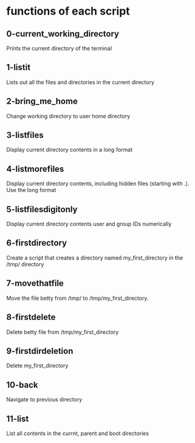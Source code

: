 # functions of each script
## 0-current_working_directory
Prints the current directory of the terminal

## 1-listit
Lists out all the files and directories in the current directory

## 2-bring_me_home
Change working directory to user home directory

## 3-listfiles
Display current directory contents in a long format

## 4-listmorefiles
Display current directory contents, including hidden files (starting with .). Use the long format

## 5-listfilesdigitonly
Display current directory contents user and group IDs numerically

## 6-firstdirectory
Create a script that creates a directory named my_first_directory in the /tmp/ directory

## 7-movethatfile
Move the file betty from /tmp/ to /tmp/my_first_directory.

## 8-firstdelete
Delete betty file from /tmp/my_first_directory

## 9-firstdirdeletion
Delete my_first_directory

## 10-back
Navigate to previous directory

## 11-list
List all contents in the currnt, parent and boot directories


